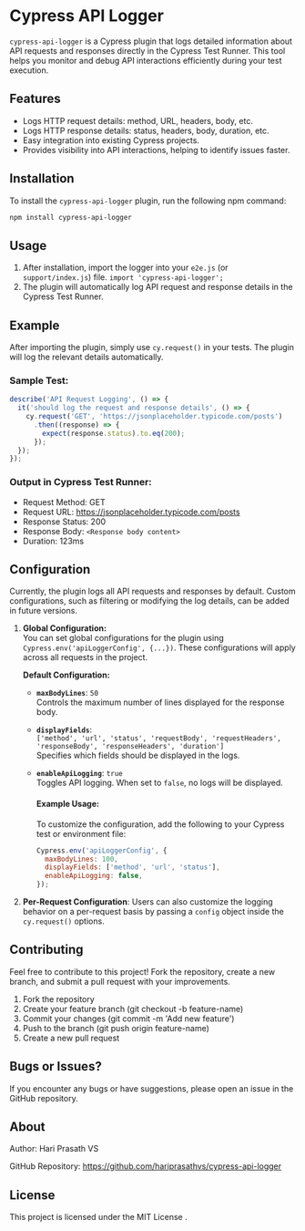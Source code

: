 # Cypress API Logger

`cypress-api-logger` is a Cypress plugin that logs detailed information about API requests and responses directly in the Cypress Test Runner. This tool helps you monitor and debug API interactions efficiently during your test execution.

## Features

- Logs HTTP request details: method, URL, headers, body, etc.
- Logs HTTP response details: status, headers, body, duration, etc.
- Easy integration into existing Cypress projects.
- Provides visibility into API interactions, helping to identify issues faster.

## Installation

To install the `cypress-api-logger` plugin, run the following npm command:

```bash
npm install cypress-api-logger
```

## Usage
1. After installation, import the logger into your `e2e.js` (or `support/index.js`) file.
   `import 'cypress-api-logger';`
2. The plugin will automatically log API request and response details in the Cypress Test Runner.

## Example
After importing the plugin, simply use `cy.request()` in your tests. The plugin will log the relevant details automatically.

### Sample Test:

```javascript
describe('API Request Logging', () => {
  it('should log the request and response details', () => {
    cy.request('GET', 'https://jsonplaceholder.typicode.com/posts')
      .then((response) => {
        expect(response.status).to.eq(200);
      });
  });
});
```

### Output in Cypress Test Runner:
- Request Method: GET
- Request URL: https://jsonplaceholder.typicode.com/posts
- Response Status: 200
- Response Body: `<Response body content>`
- Duration: 123ms

## Configuration
Currently, the plugin logs all API requests and responses by default. Custom configurations, such as filtering or modifying the log details, can be added in future versions.

1. **Global Configuration:**  
You can set global configurations for the plugin using `Cypress.env('apiLoggerConfig', {...})`. These configurations will apply across all requests in the project.  

    **Default Configuration:**  
    - **`maxBodyLines`**: `50`  
  Controls the maximum number of lines displayed for the response body.  

    - **`displayFields`**:  
  `['method', 'url', 'status', 'requestBody', 'requestHeaders', 'responseBody', 'responseHeaders', 'duration']`  
  Specifies which fields should be displayed in the logs.  

    - **`enableApiLogging`**: `true`  
  Toggles API logging. When set to `false`, no logs will be displayed.  

        #### Example Usage:  

        To customize the configuration, add the following to your Cypress test or environment file:  

        ```javascript
        Cypress.env('apiLoggerConfig', {
          maxBodyLines: 100,
          displayFields: ['method', 'url', 'status'],
          enableApiLogging: false,
        });
        ```

   
2. **Per-Request Configuration**: 
   Users can also customize the logging behavior on a per-request basis by passing a `config` object inside the `cy.request()` options.

## Contributing
Feel free to contribute to this project! Fork the repository, create a new branch, and submit a pull request with your improvements.

1. Fork the repository
2. Create your feature branch (git checkout -b feature-name)
3. Commit your changes (git commit -m 'Add new feature')
4. Push to the branch (git push origin feature-name)
5. Create a new pull request

## Bugs or Issues?
If you encounter any bugs or have suggestions, please open an issue in the GitHub repository.

## About
Author: Hari Prasath VS

GitHub Repository: https://github.com/hariprasathvs/cypress-api-logger

## License
This project is licensed under the MIT License .
